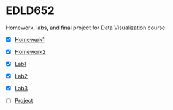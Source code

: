 # EDLD652
Homework, labs, and final project for Data Visualization course.

- [x] [Homework1](https://wanjiag.github.io/EDLD652/hw1/hw1_code.html)

- [x] [Homework2](https://wanjiag.github.io/EDLD652/hw2/hw2_code.html)

- [x] [Lab1](https://wanjiag.github.io/EDLD652/lab1/lab1_code.html)

- [x] [Lab2](https://wanjiag.github.io/EDLD652/lab2/lab2_code.html)

- [x] [Lab3](https://wanjiag.github.io/EDLD652/lab3/lab3_code.html)

- [ ] [Project](https://wanjiag.github.io/EDLD652/project/project_draft.html)
